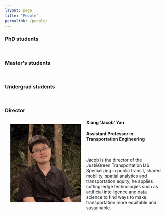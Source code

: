 ```yaml
---
layout: page
title: "People"
permalink: /people/
---
```




### PhD students

&nbsp;

### Master's students

&nbsp;

### Undergrad students

&nbsp;

### Director

<img align="left" width="226" height="250" src="https://github.com/jacobyan0/jacobyan0.github.io/raw/master/images/photos/Yan.jpg" style="vertical-align:middle;margin: 17px 17px"> 

#### Xiang 'Jacob' Yan
#### Assistant Professor in Transportation Engineering

&nbsp;

Jacob is the director of the Just&Green Transportation lab. Specializing in public transit, shared mobility, spatial analytics and transportation equity, he applies cutting-edge technologies such as artificial intelligence and data science to find ways to make transportation more equitable and sustainable. 
